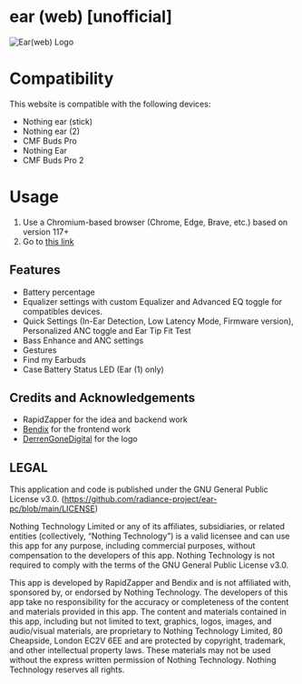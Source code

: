 # ear (web) [unofficial]

![Ear(web) Logo](icons/png/256x256.png)


# Compatibility
This website is compatible with the following devices:
- Nothing ear (stick)
- Nothing ear (2)
- CMF Buds Pro
- Nothing Ear
- CMF Buds Pro 2


# Usage
1. Use a Chromium-based browser (Chrome, Edge, Brave, etc.) based on version 117+
2. Go to [this link](https://earweb.bttl.xyz/)

## Features
 - Battery percentage                  
 - Equalizer settings with custom Equalizer and Advanced EQ toggle for compatibles devices.
 - Quick Settings (In-Ear Detection, Low Latency Mode, Firmware version), Personalized ANC toggle and Ear Tip Fit Test
 - Bass Enhance and ANC settings
 - Gestures
 - Find my Earbuds 
 - Case Battery Status LED (Ear (1) only)
 
## Credits and Acknowledgements
- RapidZapper for the idea and backend work
- [Bendix](https://www.mrbrickstar.de/) for the frontend work 
- [DerrenGoneDigital](https://twitter.com/DerrenDigital) for the logo

## LEGAL

This application and code is published under the GNU General Public License v3.0. (https://github.com/radiance-project/ear-pc/blob/main/LICENSE)

Nothing Technology Limited or any of its affiliates, subsidiaries, or related entities (collectively, “Nothing Technology”) is a valid licensee and can use this app for any purpose, including commercial purposes, without compensation to the developers of this app. Nothing Technology is not required to comply with the terms of the GNU General Public License v3.0.

This app is developed by RapidZapper and Bendix and is not affiliated with, sponsored by, or endorsed by Nothing Technology. The developers of this app take no responsibility for the accuracy or completeness of the content and materials provided in this app. The content and materials contained in this app, including but not limited to text, graphics, logos, images, and audio/visual materials, are proprietary to Nothing Technology Limited, 80 Cheapside, London EC2V 6EE and are protected by copyright, trademark, and other intellectual property laws. These materials may not be used without the express written permission of Nothing Technology. Nothing Technology reserves all rights.
